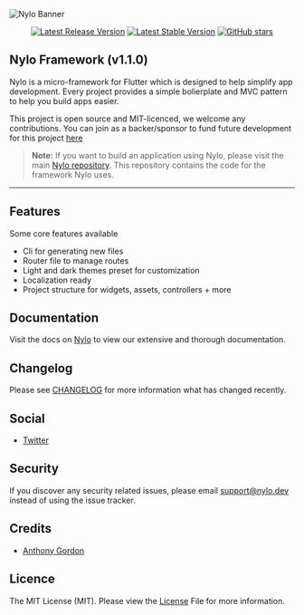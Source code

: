 ![Nylo Banner](https://nylo.dev/images/nylo_logo_header.png)

<p align="center">
  <a href="https://github.com/nylo-core/framework/releases/tag/v0.3.1"><img src="https://img.shields.io/github/v/release/nylo-core/framework?style=plastic" alt="Latest Release Version"></a>
  <a href="https://github.com/nylo-core/framework/releases/tag/v0.3.1"><img src="https://img.shields.io/github/license/nylo-core/framework?style=plastic" alt="Latest Stable Version"></a>
  <a href="https://github.com/nylo-core/framework"><img alt="GitHub stars" src="https://img.shields.io/github/stars/nylo-core/framework?style=plastic"></a>
</p>

## Nylo Framework (v1.1.0)

Nylo is a micro-framework for Flutter which is designed to help simplify app development. Every project provides a simple bolierplate and MVC pattern to help you build apps easier. 

This project is open source and MIT-licenced, we welcome any contributions. You can join as a backer/sponsor to fund future development for this project [here](https://nylo.dev/contributions)

> **Note:** If you want to build an application using Nylo, please visit the main [Nylo repository](https://github.com/nylo-core/nylo). This repository contains the code for the framework Nylo uses.

---

## Features
Some core features available
* Cli for generating new files 
* Router file to manage routes
* Light and dark themes preset for customization
* Localization ready
* Project structure for widgets, assets, controllers + more

## Documentation

Visit the docs on [Nylo](https://nylo.dev/docs) to view our extensive and thorough documentation. 

## Changelog
Please see [CHANGELOG](https://github.com/nylo-core/framework/blob/master/CHANGELOG.md) for more information what has changed recently.

## Social
* [Twitter](https://twitter.com/nylo_dev)

## Security
If you discover any security related issues, please email support@nylo.dev instead of using the issue tracker.

## Credits
* [Anthony Gordon](https://github.com/agordn52)

## Licence

The MIT License (MIT). Please view the [License](https://github.com/nylo-core/nylo/blob/master/licence) File for more information.
